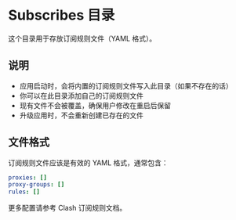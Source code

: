 # Subscribes 目录

这个目录用于存放订阅规则文件（YAML 格式）。

## 说明

- 应用启动时，会将内置的订阅规则文件写入此目录（如果不存在的话）
- 你可以在此目录添加自己的订阅规则文件
- 现有文件不会被覆盖，确保用户修改在重启后保留
- 升级应用时，不会重新创建已存在的文件

## 文件格式

订阅规则文件应该是有效的 YAML 格式，通常包含：

```yaml
proxies: []
proxy-groups: []
rules: []
```

更多配置请参考 Clash 订阅规则文档。
